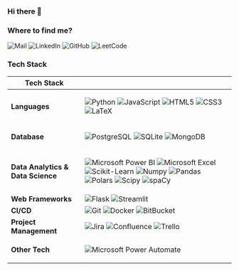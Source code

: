 ### Hi there 👋

<!--
**shivkatira/shivkatira** is a ✨ _special_ ✨ repository because its `README.md` (this file) appears on your GitHub profile.

Here are some ideas to get you started:

- 🔭 I’m currently working on ...
- 🌱 I’m currently learning ...
- 👯 I’m looking to collaborate on ...
- 🤔 I’m looking for help with ...
- 💬 Ask me about ...
- 📫 How to reach me: ...
- 😄 Pronouns: ...
- ⚡ Fun fact: ...
-->

### Where to find me?

<p>
  <img alt="Mail" src="https://img.shields.io/badge/shivkatira@gmail.com-Gmail?style=social&logo=gmail&link=mailto%3Ashivkatira%40gmail.com" /> 
  <img alt="LinkedIn" src="https://img.shields.io/badge/Shiv Katira-LinkedIn?style=social&logo=linkedin&link=https%3A%2F%2Fwww.linkedin.com%2Fin%2Fsmkatira%2F" />
  <img alt="GitHub" src="https://img.shields.io/badge/shivkatira-Github?style=social&logo=github&link=https%3A%2F%2Fgithub.com%2Fshivkatira%2F" />
  <img alt="LeetCode" src="https://img.shields.io/badge/Shiv Katira-LeetCode?style=social&logo=leetcode&link=https%3A%2F%2Fleetcode.com%2F" />
</p>

### Tech Stack
|**Tech Stack**||
| - | - |
| **Languages** |  <p>  <img alt="Python" src="https://img.shields.io/badge/Python--Python?style=social&logo=python&link=https%3A%2F%2Fwww.python.org%2F" />  <img alt="JavaScript" src="https://img.shields.io/badge/JavaScript--JavaScript?style=social&logo=javascript&link=https%3A%2F%2Fdeveloper.mozilla.org%2Fen-US%2Fdocs%2FWeb%2FJavaScript" /> <img alt="HTML5" src="https://img.shields.io/badge/HTML5--HTML5?style=social&logo=html5&link=https%3A%2F%2Fwww.w3.org%2Fhtml%2F" /> <img alt="CSS3" src="https://img.shields.io/badge/CSS3--CSS3?style=social&logo=css3&link=https%3A%2F%2Fdeveloper.mozilla.org%2Fen-US%2Fdocs%2FWeb%2FCSS" /> <img alt="LaTeX" src="https://img.shields.io/badge/LaTeX--LaTeX?style=social&logo=latex&link=https%3A%2F%2Fwww.latex-project.org%2F" /> </p> |
| **Database** | <p>  <img alt="PostgreSQL" src="https://img.shields.io/badge/PostgreSQL--PostgreSQL?style=social&logo=postgresql&link=https%3A%2F%2Fwww.postgresql.org%2F" /> <img alt="SQLite" src="https://img.shields.io/badge/SQLite--SQLite?style=social&logo=sqlite&link=https%3A%2F%2Fwww.sqlite.org%2F" /> <img alt="MongoDB" src="https://img.shields.io/badge/MongoDB--MongoDB?style=social&logo=mongodb&link=https%3A%2F%2Fwww.mongodb.com%2F" /> </p> |
| **Data Analytics & Data Science** | <p> <img alt="Microsoft Power BI" src="https://img.shields.io/badge/Microsoft%20Power%20BI--%20Microsoft%20Power%20BI?style=social&logo=powerbi&link=https%3A%2F%2Fwww.microsoft.com%2Fen-in%2Fpower-platform%2Fproducts%2Fpower-bi%2F" /> <img alt="Microsoft Excel" src="https://img.shields.io/badge/Microsoft%20Excel--%20Microsoft%20Excel?style=social&logo=microsoftexcel&link=https%3A%2F%2Fwww.microsoft.com%2Fen-in%2Fmicrosoft-365%2Fexcel" /> <img alt="Scikit-Learn" src="https://img.shields.io/badge/Scikit%20Learn--Scikit%20Learn?style=social&logo=scikitlearn&link=https%3A%2F%2Fscikit-learn.org%2F" /> <img alt="Numpy" src="https://img.shields.io/badge/Numpy--Numpy?style=social&logo=numpy&link=https%3A%2F%2Fnumpy.org%2F" /> <img alt="Pandas" src="https://img.shields.io/badge/Pandas--Pandas?style=social&logo=pandas&link=https%3A%2F%2Fpandas.pydata.org%2F" /> <img alt="Polars" src="https://img.shields.io/badge/Polars--Polars?style=social&logo=polars&link=https%3A%2F%2Fpola.rs%2F" /> <img alt="Scipy" src="https://img.shields.io/badge/Scipy--Scipy?style=social&logo=scipy&link=https%3A%2F%2Fscipy.org%2F" />   <img alt="spaCy" src="https://img.shields.io/badge/spaCy--spaCy?style=social&logo=spacy&link=https%3A%2F%2Fspacy.io%2F" /> </p>|
| **Web Frameworks** | <img alt="Flask" src="https://img.shields.io/badge/Flask--Flask?style=social&logo=flask&link=https%3A%2F%2Fflask.palletsprojects.com%2F" /> <img alt="Streamlit" src="https://img.shields.io/badge/Streamlit--Streamlit?style=social&logo=streamlit&link=https%3A%2F%2Fstreamlit.io%2F" />|
| **CI/CD** | <img alt="Git" src="https://img.shields.io/badge/Git--Git?style=social&logo=git&link=https%3A%2F%2Fgit-scm.com%2F" /> <img alt="Docker" src="https://img.shields.io/badge/Docker--Docker?style=social&logo=docker&link=https%3A%2F%2Fwww.docker.com%2F" /> <img alt="BitBucket" src="https://img.shields.io/badge/BitBucket--BitBucket?style=social&logo=bitbucket&link=https%3A%2F%2Fwww.atlassian.com%2Fsoftware%2Fbitbucket" /> |
| **Project Management** | <img alt="Jira" src="https://img.shields.io/badge/Jira--Jira?style=social&logo=jirasoftware&link=https%3A%2F%2Fwww.atlassian.com%2Fsoftware%2Fjira" />  <img alt="Confluence" src="https://img.shields.io/badge/Confluence--Confluence?style=social&logo=confluence&link=https%3A%2F%2Fwww.atlassian.com%2Fsoftware%2Fconfluence" /> <img alt="Trello" src="https://img.shields.io/badge/Trello--Trello?style=social&logo=trello&link=https%3A%2F%2Ftrello.com%2Fhome" /> |
|**Other Tech**| <p> <img alt="Microsoft Power Automate" src="https://img.shields.io/badge/Microsoft%20Power%20Automate--Microsoft%20Power%20Automate?style=social&logo=powerautomate&link=https%3A%2F%2Fwww.microsoft.com%2Fen-us%2Fpower-platform%2Fproducts%2Fpower-automate" /> </p> |